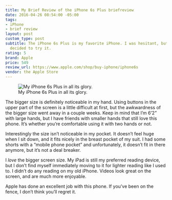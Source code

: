 ```yaml
---
title: My Brief Review of the iPhone 6s Plus briefreview
date: 2016-04-26 08:54:00 -05:00
tags:
- iPhone
- brief review
layout: post
custom_type: post
subtitle: The iPhone 6s Plus is my favorite iPhone. I was hesitant, but I’m glad I
  decided to try it.
rating: 5
brand: Apple
price: 549
review_url: https://www.apple.com/shop/buy-iphone/iphone6s
vendor: the Apple Store
---
```

<figure class="extendout">
  <img src="{{ site.url }}/uploads/2016/04/iphone-6s-plus.jpg" alt="My iPhone 6s Plus in all its glory.">
  <figcaption>My iPhone 6s Plus in all its glory.</figcaption>
</figure>

The bigger size is definitely noticeable in my hand. Using buttons in the upper part of the screen is a little difficult at first, but the awkwardness of the bigger size went away in a couple weeks. Keep in mind that I’m 6’2” with large hands, but I have friends with smaller hands that still love this phone. It’s whether you’re comfortable using it with two hands or not.

Interestingly the size isn’t noticeable in my pocket. It doesn’t feel huge when I sit down, and it fits nicely in the breast pocket of my suit. I had some shorts with a “mobile phone pocket” and unfortunately, it doesn’t fit in there anymore, but it’s not a deal breaker.

I *love* the bigger screen size. My iPad is still my preferred reading device, but I don’t find myself immediately moving to it for lighter reading like I used to. I didn’t do any reading on my old iPhone. Videos look great on the screen, and are much more enjoyable.

Apple has done an excellent job with this phone. If you’ve been on the fence, I don’t think you’ll regret it.
